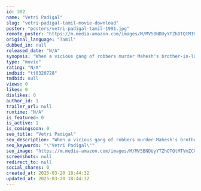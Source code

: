 ```yaml
---
id: 302
name: "Vetri Padigal"
slug: "vetri-padigal-tamil-movie-download"
poster: "posters/vetri-padigal-tamil-1991.jpg"
remote_poster: "https://m.media-amazon.com/images/M/MV5BNDUyYTZhOTQtMTVmZC00M2Q3LWI5MWUtMDk3OTQzNWMxOWRmXkEyXkFqcGdeQXVyMjA4OTI5NDQ@._V1_SX300.jpg"
original_language: "Tamil"
dubbed_in: null
released_date: "N/A"
synopsis: "When a vicious gang of robbers murder Mahesh's brother-in-law, a policeman, he decides to join the police force and hunt down the criminals who made his sister a widow."
type: "movie"
rating: "N/A"
imdbid: "tt0320728"
tmdbid: null
views: 0
likes: 0
dislikes: 0
author_id: 1
trailer_url: null
runtime: "N/A"
is_featured: 0
is_active: 1
is_comingsoon: 0
seo_title: "Vetri Padigal"
seo_description: "When a vicious gang of robbers murder Mahesh's brother-in-law, a policeman, he decides to join the police force and hunt down the criminals who made his sister a widow."
seo_keywords: "\"Vetri Padigal\""
seo_image: "https://m.media-amazon.com/images/M/MV5BNDUyYTZhOTQtMTVmZC00M2Q3LWI5MWUtMDk3OTQzNWMxOWRmXkEyXkFqcGdeQXVyMjA4OTI5NDQ@._V1_SX300.jpg"
screenshots: null
redirect_to: null
social_shares: 0
created_at: 2025-03-20 18:44:32
updated_at: 2025-03-20 18:44:32
---
```


